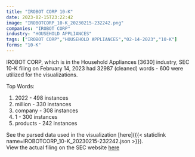 ```yaml
---
title: "IROBOT CORP 10-K"
date: 2023-02-15T23:22:42
image: "IROBOTCORP_10-K_20230215-232242.png"
companies: "IROBOT CORP"
industry: "HOUSEHOLD APPLIANCES"
tags: ["IROBOT CORP","HOUSEHOLD APPLIANCES","02-14-2023","10-K"]
forms: "10-K"
---
```

IROBOT CORP, which is in the Household Appliances [3630] industry, SEC 10-K filing on February 14, 2023 had 32987 (cleaned) words - 600 were utilized for the visualizations.

Top Words:
1. 2022 - 498 instances
2. million - 330 instances
3. company - 308 instances
4. 1 - 300 instances
5. products - 242 instances


See the parsed data used in the visualization [here]({{< staticlink name=IROBOTCORP_10-K_20230215-232242.json >}}).  
View the actual filing on the SEC website [here](https://www.sec.gov/Archives/edgar/data/1159167/0001159167-23-000011.txt)